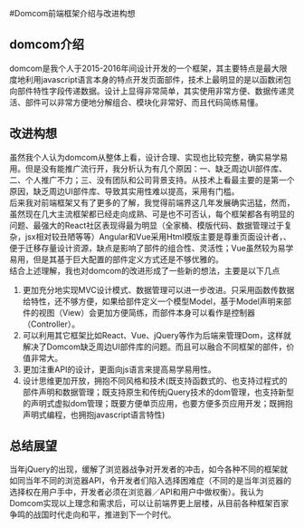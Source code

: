 #Domcom前端框架介绍与改进构想
## domcom介绍
  domcom是我个人于2015-2016年间设计开发的一个框架，其主要特点是最大限度地利用javascript语言本身的特点开发页面部件，技术上最明显的是以函数闭包向部件特性字段传递数据。设计上显得非常简单，其实使用非常方便、数据传递灵活、部件可以非常方便地分解组合、模块化非常好、而且代码简练易懂。  
## 改进构想
  虽然我个人认为domcom从整体上看，设计合理、实现也比较完整，确实易学易用。但是没有能推广流行开，我分析认为有几个原因：一、缺乏周边UI部件库、二、个人推广不力；三、没有团队和公司背景支持。从技术上看最主要的是第一个原因，缺乏周边UI部件库、导致其实用性难以提高，采用有门槛。  
  后来我对前端框架又有了更多的了解，我觉得前端界这几年发展确实迅猛，然而，虽然现在几大主流框架都已经走向成熟、可是也不可否认，每个框架都各有明显的问题、最强大的React社区表现得最为明显（全家桶、模版代码、数据管理过于复杂，jsx相对较丑陋等等）Angular和Vue采用Html模版主要是尊重页面设计者，、便于迁移存量设计资源，缺点是影响了部件的组合性、灵活性；Vue虽然较为易学易用，但是其基于巨大配置的部件定义方式还是不够优雅的。  
  结合上述理解，我也对domcom的改进形成了一些新的想法，主要是以下几点
  1. 更加充分地实现MVC设计模式、数据管理可以进一步改进。只采用函数传数据给特性，还不够方便，如果给部件定义一个模型Model，基于Model声明来部件的视图（View）会更加方便简练，而部件本身可以看作是控制器（Controller）。
  2. 可以利用其它框架比如React、Vue、jQuery等作为后端来管理Dom，这样就解决了Domcom缺乏周边UI部件库的问题。而且可以融合不同框架的部件，价值非常大。
  3. 更加注重API的设计，更面向js语言来提高易学易用性。
  4. 设计思维更加开放，拥抱不同风格和技术(既支持函数式的、也支持过程式的部件声明和数据管理；既支持原生和传统jQuery技术的dom管理，也支持新型的声明式虚拟dom管理；既要方便单页应用，也要方便多页应用开发；既拥抱声明式编程，也拥抱javascript语言特性)
## 总结展望
当年jQuery的出现，缓解了浏览器战争对开发者的冲击，如今各种不同的框架就如同当年不同的浏览器API，令开发者们陷入选择困难症（不同的是当年浏览器的选择权在用户手中，开发者必须在浏览器／API和用户中做权衡）。我认为Domcom实现以上理念和需求后，可以让前端界更上层楼，从目前各种框架百家争鸣的战国时代走向和平，推进到下一个时代。